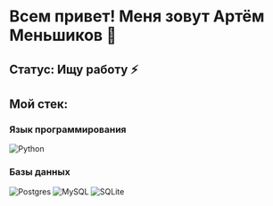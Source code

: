 # Всем привет! Меня зовут Артём Меньшиков 👋

## Статус: Ищу работу ⚡

## Мой стек:

### Язык программирования

![Python](https://img.shields.io/badge/python-3670A0?style=for-the-badge&logo=python&logoColor=ffdd54)

### Базы данных

![Postgres](https://img.shields.io/badge/postgres-%23316192.svg?style=for-the-badge&logo=postgresql&logoColor=white) ![MySQL](https://img.shields.io/badge/mysql-%2300f.svg?style=for-the-badge&logo=mysql&logoColor=white) ![SQLite](https://img.shields.io/badge/sqlite-%2307405e.svg?style=for-the-badge&logo=sqlite&logoColor=white)
